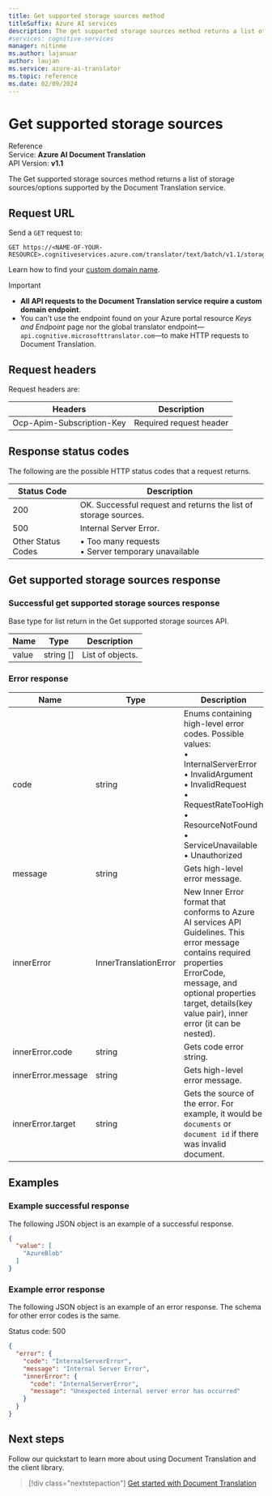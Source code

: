 ```yaml
---
title: Get supported storage sources method
titleSuffix: Azure AI services
description: The get supported storage sources method returns a list of supported storage sources.
#services: cognitive-services
manager: nitinme
ms.author: lajanuar
author: laujan
ms.service: azure-ai-translator
ms.topic: reference
ms.date: 02/09/2024
---
```


# Get supported storage sources

Reference</br>
Service: **Azure AI Document Translation**</br>
API Version: **v1.1**</br>

The Get supported storage sources method returns a list of storage sources/options supported by the Document Translation service.

## Request URL

Send a `GET` request to:
```HTTP
GET https://<NAME-OF-YOUR-RESOURCE>.cognitiveservices.azure.com/translator/text/batch/v1.1/storagesources
```

Learn how to find your [custom domain name](../quickstarts/asynchronous-rest-api.md).

> [!IMPORTANT]
>
> * **All API requests to the Document Translation service require a custom domain endpoint**.
> * You can't use the endpoint found on your Azure portal resource _Keys and Endpoint_ page nor the global translator endpoint—`api.cognitive.microsofttranslator.com`—to make HTTP requests to Document Translation.

## Request headers

Request headers are:

|Headers|Description|
|--- |--- |
|Ocp-Apim-Subscription-Key|Required request header|

## Response status codes

The following are the possible HTTP status codes that a request returns.

|Status Code|Description|
|--- |--- |
|200|OK. Successful request and returns the list of storage sources.|
|500|Internal Server Error.|
|Other Status Codes|&bullet; Too many requests<br>&bullet; Server temporary unavailable|

## Get supported storage sources response

### Successful get supported storage sources response

Base type for list return in the Get supported storage sources API.

|Name|Type|Description|
|--- |--- |--- |
|value|string []|List of objects.|

### Error response

|Name|Type|Description|
|--- |--- |--- |
|code|string|Enums containing high-level error codes. Possible values:<br> &bullet; InternalServerError<br>&bullet; InvalidArgument<br>&bullet; InvalidRequest<br>&bullet; RequestRateTooHigh<br>&bullet; ResourceNotFound<br>&bullet; ServiceUnavailable<br>&bullet; Unauthorized|
|message|string|Gets high-level error message.|
|innerError|InnerTranslationError|New Inner Error format that conforms to Azure AI services API Guidelines. This error message contains required properties ErrorCode, message, and optional properties target, details(key value pair), inner error (it can be nested).|
|innerError.code|string|Gets code error string.|
|innerError.message|string|Gets high-level error message.|
|innerError.target|string|Gets the source of the error. For example, it would be `documents` or `document id` if there was invalid document.|

## Examples

### Example successful response

The  following JSON object is an example of a successful response.

```JSON
{
  "value": [
    "AzureBlob"
  ]
}
```

### Example error response
The following JSON object is an example of an error response. The schema for other error codes is the same.

Status code: 500

```JSON
{
  "error": {
    "code": "InternalServerError",
    "message": "Internal Server Error",
    "innerError": {
      "code": "InternalServerError",
      "message": "Unexpected internal server error has occurred"
    }
  }
}
```

## Next steps

Follow our quickstart to learn more about using Document Translation and the client library.

> [!div class="nextstepaction"]
> [Get started with Document Translation](../quickstarts/asynchronous-rest-api.md)
